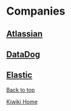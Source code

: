 # Companies

## [Atlassian](./Atlassian/readme.md)
## [DataDog]()
## [Elastic]()

[Back to top](#)

[Kiwiki Home](/../../)